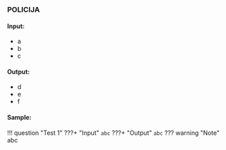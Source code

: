 ### POLICIJA 


#### Input: 
- a
- b
- c


#### Output: 
- d
- e
- f


#### Sample:

!!! question "Test 1"
    ???+ "Input"
        ```
        abc
        ```
    ???+ "Output"
        ```
        abc
        ```
    ??? warning "Note"
        abc